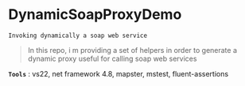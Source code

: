 # DynamicSoapProxyDemo
```
Invoking dynamically a soap web service
```

> In this repo, i m providing a set of helpers in order to generate a dynamic proxy useful for calling soap web services
>

**`Tools`** : vs22, net framework 4.8, mapster, mstest, fluent-assertions
